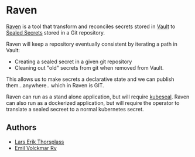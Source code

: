 # Raven

[Raven](https://volck.github.io/raven) is a tool that transform and reconciles secrets stored in [Vault](https://www.vaultproject.io/) to [Sealed Secrets](https://github.com/bitnami-labs/sealed-secrets) stored in a Git repository. 

Raven will keep a repository eventually consistent by iterating a path in Vault:

*  Creating a sealed secret in a given git repository
*  Cleaning out "old" secrets from git when removed from Vault.

This allows us to make secrets a declarative state and we can publish them...anywhere.. which in Raven is GIT.

Raven can run as a stand alone application, but will require [kubeseal](https://github.com/bitnami-labs/sealed-secrets#overview). Raven can also run as a dockerized application, but will require the operator to translate a sealed secreet to a normal kubernetes secret.


## Authors

* [Lars Erik Thorsplass](https://github.com/laetho)
* [Emil Volckmar Ry](https://github.com/volck)
